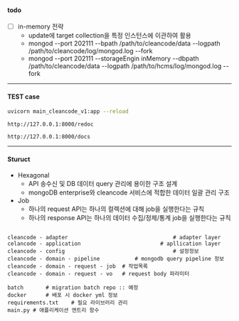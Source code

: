 #### todo
- [ ] in-memory 전략
  - update에 target collection을 특정 인스턴스에 이관하여 활용
  - mongod --port 202111 --bpath /path/to/cleancode/data --logpath /path/to/cleancode/log/mongod.log --fork
  - mongod --port 202111 --storageEngin inMemory --dbpath /path/to/cleancode/data --logpath /path/to/hcms/log/mongod.log --fork

---
#### TEST case
```bash
uvicorn main_cleancode_v1:app --reload
```
```
http://127.0.0.1:8000/redoc
```
```
http://127.0.0.1:8000/docs
```
---
#### Sturuct
- Hexagonal
  - API 송수신 및 DB 데이터 query 관리에 용이한 구조 설계
  - mongoDB enterprise와 cleancode 서비스에 적합한 데이터 일괄 관리 구조
- Job
  - 하나의 request API는 하나의 컬렉션에 대해 job을 실행한다는 규칙
  - 하나의 response API는 하나의 데이터 수집/정제/통계 job을 실행한다는 규칙

```

cleancode - adapter									# adapter layer
celancode - application							# apllication layer
cleancode - config									# 설정정보
cleancode - domain - pipeline			# mongodb query pipeline 정보
cleancode - domain - request - job	# 작업목록
cleancode - domain - request - vo	# request body 파라미터

batch 		# migration batch repo :: 예정
docker		# 배포 시 docker yml 정보
requirements.txt	# 필요 라이브러리 관리
main.py	# 애플리케이션 엔트리 함수

``` 